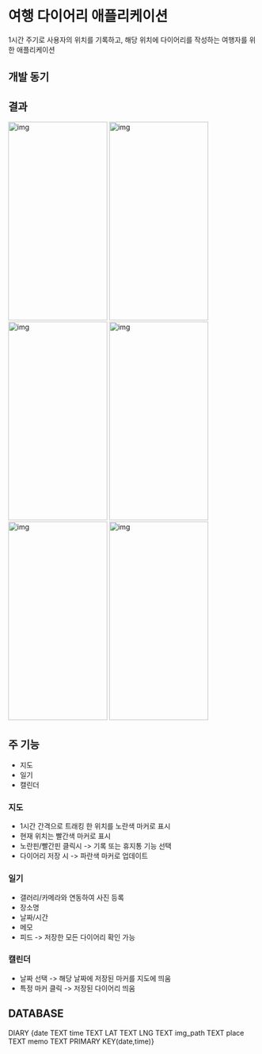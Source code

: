 # 여행 다이어리 애플리케이션
 1시간 주기로 사용자의 위치를 기록하고, 해당 위치에 다이어리를 작성하는 여행자를 위한 애플리케이션

## 개발 동기


## 결과
<img src="./Images/travel_diary0" width="200px" height="400px" title="img" alt="img"></img>
<img src="./Images/travel_diary1" width="200px" height="400px" title="img" alt="img"></img>
<img src="./Images/travel_diary2" width="200px" height="400px" title="img" alt="img"></img>
<img src="./Images/travel_diary3" width="200px" height="400px" title="img" alt="img"></img>
<img src="./Images/travel_diary4" width="200px" height="400px" title="img" alt="img"></img>
<img src="./Images/travel_diary5" width="200px" height="400px" title="img" alt="img"></img></br>

## 주 기능
* 지도
* 일기
* 캘린더

### 지도
* 1시간 간격으로 트래킹 한 위치를 노란색 마커로 표시
* 현재 위치는 빨간색 마커로 표시
* 노란핀/빨간핀 클릭시 -> 기록 또는 휴지통 기능 선택
* 다이어리 저장 시 -> 파란색 마커로 업데이트

### 일기
* 갤러리/카메라와 연동하여 사진 등록
* 장소명
* 날짜/시간
* 메모
* 피드 -> 저장한 모든 다이어리 확인 가능

### 캘린더
* 날짜 선택 -> 해당 날짜에 저장된 마커를 지도에 띄움
* 특정 마커 클릭 -> 저장된 다이어리 띄움


## DATABASE
DIARY
{date TEXT
 time TEXT
 LAT TEXT
 LNG TEXT
 img_path TEXT
 place TEXT
 memo TEXT
 PRIMARY KEY(date,time)}
 
